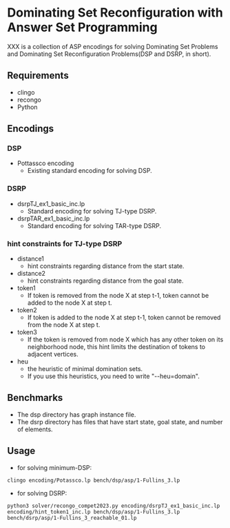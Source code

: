 # Dominating Set Reconfiguration with Answer Set Programming
XXX is a collection of ASP encodings for solving Dominating Set
Problems and Dominating Set Reconfiguration Problems(DSP and DSRP, in
short).

## Requirements
- clingo
- recongo
- Python

## Encodings
### DSP
- Pottassco encoding
  + Existing standard encoding for solving DSP.
### DSRP
- dsrpTJ_ex1_basic_inc.lp
  + Standard encoding for solving TJ-type DSRP.
- dsrpTAR_ex1_basic_inc.lp
  + Standard encoding for solving TAR-type DSRP.
### hint constraints for TJ-type DSRP
- distance1
  + hint constraints regarding distance from the start state.
- distance2
  + hint constraints regarding distance from the goal state.
- token1
  + If token is removed from the node X at step t-1, token cannot be
    added to the node X at step t.
- token2
  + If token is added to the node X at step t-1, token cannot be
    removed from the node X at step t.
- token3
  + If the token is removed from node X which has any other token
    on its neighborhood node, this hint limits the destination of
    tokens to adjacent vertices.
- heu
  + the heuristic of minimal domination sets.
  + If you use this heuristics, you need to write "--heu=domain".

## Benchmarks
- The dsp directory has graph instance file.
- The dsrp directory has files that have start state, goal state, and number of elements.

## Usage
- for solving minimum-DSP:
```
clingo encoding/Potassco.lp bench/dsp/asp/1-Fullins_3.lp
```

- for solving DSRP:
```
python3 solver/recongo_compet2023.py encoding/dsrpTJ_ex1_basic_inc.lp 
encoding/hint_token1_inc.lp bench/dsp/asp/1-Fullins_3.lp 
bench/dsrp/asp/1-Fullins_3_reachable_01.lp
```
